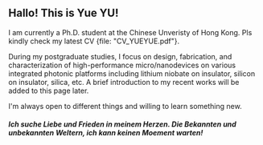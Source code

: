 ## Hallo! This is Yue YU!

I am currently a Ph.D. student at the Chinese Unveristy of Hong Kong. Pls kindly check my latest CV {file: "CV_YUEYUE.pdf"}.

During my postgraduate studies, I focus on design, fabrication, and characterization of high-performance micro/nanodevices on various integrated photonic platforms including lithium niobate on insulator, silicon on insulator, silica, etc. A brief introduction to my recent works will be added to this page later.

I'm always open to different things and willing to learn something new. 

##### Ich suche Liebe und Frieden in meinem Herzen. Die Bekannten und unbekannten Weltern, ich kann keinen Moement warten!




